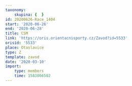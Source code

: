```yaml
---
taxonomy:
    skupina: {  }
id: 20200626-Race_1404
start: '2020-06-26'
end: '2020-06-28'
title: CSM
link: 'https://oris.orientacnisporty.cz/Zavod?id=5533'
orisid: '5533'
place: Otaslavice
type: Z
template: zavod
date: '2020-03-10'
import:
    type: members
    time: 1583866502
---
```

